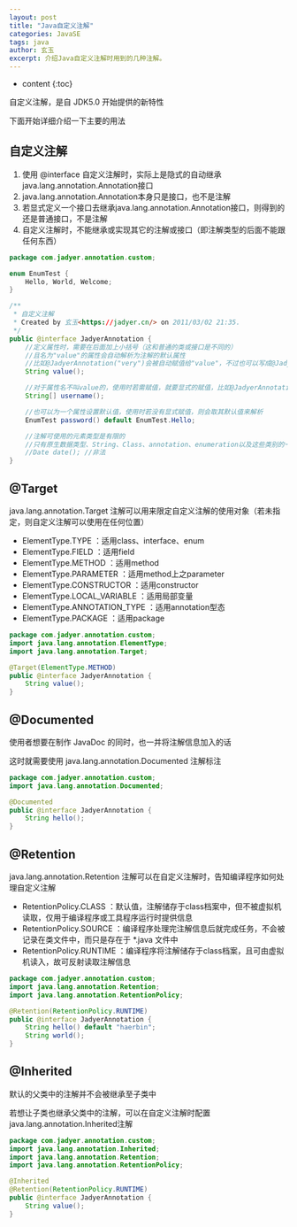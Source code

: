 ```yaml
---
layout: post
title: "Java自定义注解"
categories: JavaSE
tags: java
author: 玄玉
excerpt: 介绍Java自定义注解时用到的几种注解。
---
```


* content
{:toc}


自定义注解，是自 JDK5.0 开始提供的新特性

下面开始详细介绍一下主要的用法

## 自定义注解

1. 使用 @interface 自定义注解时，实际上是隐式的自动继承java.lang.annotation.Annotation接口
2. java.lang.annotation.Annotation本身只是接口，也不是注解
3. 若显式定义一个接口去继承java.lang.annotation.Annotation接口，则得到的还是普通接口，不是注解
4. 自定义注解时，不能继承或实现其它的注解或接口（即注解类型的后面不能跟任何东西）

```java
package com.jadyer.annotation.custom;

enum EnumTest {
    Hello, World, Welcome;
}

/**
 * 自定义注解
 * Created by 玄玉<https://jadyer.cn/> on 2011/03/02 21:35.
 */
public @interface JadyerAnnotation {
    //定义属性时，需要在后面加上小括号（这和普通的类或接口是不同的）
    //且名为"value"的属性会自动解析为注解的默认属性
    //比如@JadyerAnnotation("very")会被自动赋值给"value"，不过也可以写成@JadyerAnnotation(value="very")
    String value();

    //对于属性名不叫value的，使用时若需赋值，就要显式的赋值，比如@JadyerAnnotation(username="LoveYou")
    String[] username();

    //也可以为一个属性设置默认值，使用时若没有显式赋值，则会取其默认值来解析
    EnumTest password() default EnumTest.Hello;

    //注解可使用的元素类型是有限的
    //只有原生数据类型、String、Class、annotation、enumeration以及这些类别的一维数组才可以
    //Date date(); //非法
}
```

## @Target

java.lang.annotation.Target 注解可以用来限定自定义注解的使用对象（若未指定，则自定义注解可以使用在任何位置）

 * ElementType.TYPE            ：适用class、interface、enum
 * ElementType.FIELD           ：适用field
 * ElementType.METHOD          ：适用method
 * ElementType.PARAMETER       ：适用method上之parameter
 * ElementType.CONSTRUCTOR     ：适用constructor
 * ElementType.LOCAL_VARIABLE  ：适用局部变量
 * ElementType.ANNOTATION_TYPE ：适用annotation型态
 * ElementType.PACKAGE         ：适用package

```java
package com.jadyer.annotation.custom;
import java.lang.annotation.ElementType;
import java.lang.annotation.Target;

@Target(ElementType.METHOD)
public @interface JadyerAnnotation {
    String value();
}
```

## @Documented

使用者想要在制作 JavaDoc 的同时，也一并将注解信息加入的话

这时就需要使用 java.lang.annotation.Documented 注解标注

```java
package com.jadyer.annotation.custom;
import java.lang.annotation.Documented;

@Documented
public @interface JadyerAnnotation {
    String hello();
}
```

## @Retention

java.lang.annotation.Retention 注解可以在自定义注解时，告知编译程序如何处理自定义注解

* RetentionPolicy.CLASS   ：默认值，注解储存于class档案中，但不被虚拟机读取，仅用于编译程序或工具程序运行时提供信息
* RetentionPolicy.SOURCE  ：编译程序处理完注解信息后就完成任务，不会被记录在类文件中，而只是存在于 *.java 文件中
* RetentionPolicy.RUNTIME ：编译程序将注解储存于class档案，且可由虚拟机读入，故可反射读取注解信息

```java
package com.jadyer.annotation.custom;
import java.lang.annotation.Retention;
import java.lang.annotation.RetentionPolicy;

@Retention(RetentionPolicy.RUNTIME)
public @interface JadyerAnnotation {
    String hello() default "haerbin";
    String world();
}
```

## @Inherited

默认的父类中的注解并不会被继承至子类中

若想让子类也继承父类中的注解，可以在自定义注解时配置java.lang.annotation.Inherited注解

```java
package com.jadyer.annotation.custom;
import java.lang.annotation.Inherited;
import java.lang.annotation.Retention;
import java.lang.annotation.RetentionPolicy;

@Inherited
@Retention(RetentionPolicy.RUNTIME)
public @interface JadyerAnnotation {
    String value();
}
```
